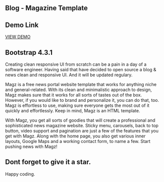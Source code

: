 ## Blog - Magazine Template

## Demo Link 
<a href="https://modest-ritchie-8b3a2a.netlify.app/"> VIEW DEMO </a>

## Bootstrap 4.3.1

Creating clean responsive UI from scratch can be a pain in a day of a software engineer.
Having said that have decided to open source a blog & news clean and responsive UI. And it will be updated regulary.

Magz is a free news portal website template that works for anything niche and general-related. With its clean and minimalistic approach to design, Magz makes sure that it works for all sorts of tastes out of the box. However, if you would like to brand and personalize it, you can do that, too. Magz is effortless to use, making sure everyone gets the most out of it quickly and effortlessly. Keep in mind, Magz is an HTML template.

With Magz, you get all sorts of goodies that will create a professional and sophisticated news magazine website. Sticky menu, carousels, back to top button, video support and pagination are just a few of the features that you get with Magz. Along with the home page, you also get various inner layouts, Google Maps and a working contact form, to name a few. Start pushing news with Magz!


## Dont forget to give it a star.

Happy coding.
